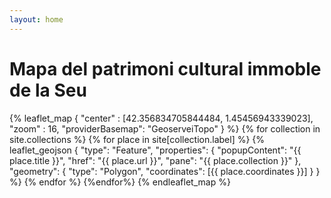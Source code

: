 ```yaml
---
layout: home
---
```


# Mapa del patrimoni cultural immoble de la Seu

{% leaflet_map { "center" : [42.356834705844484, 1.45456943339023], "zoom" : 16, "providerBasemap": "GeoserveiTopo" } %}
    {% for collection in site.collections %}
        {% for place in site[collection.label] %}
            {% leaflet_geojson {
                "type": "Feature",
                "properties": { "popupContent": "{{ place.title }}",
                                "href": "{{ place.url }}",
                                "pane": "{{ place.collection }}" },
                "geometry": {
                    "type": "Polygon",
                    "coordinates": [{{ place.coordinates }}] } } %}
        {% endfor %}
    {%endfor%}
{% endleaflet_map %}
